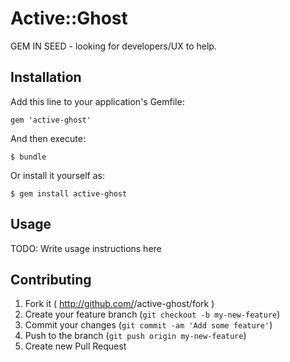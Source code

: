 # Active::Ghost

GEM IN SEED - looking for developers/UX to help.

## Installation

Add this line to your application's Gemfile:

    gem 'active-ghost'

And then execute:

    $ bundle

Or install it yourself as:

    $ gem install active-ghost

## Usage

TODO: Write usage instructions here

## Contributing

1. Fork it ( http://github.com/<my-github-username>/active-ghost/fork )
2. Create your feature branch (`git checkout -b my-new-feature`)
3. Commit your changes (`git commit -am 'Add some feature'`)
4. Push to the branch (`git push origin my-new-feature`)
5. Create new Pull Request
